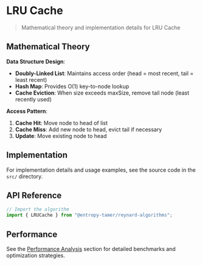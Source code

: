 # LRU Cache

> Mathematical theory and implementation details for LRU Cache

## Mathematical Theory

**Data Structure Design**:

- **Doubly-Linked List**: Maintains access order (head = most recent, tail = least recent)
- **Hash Map**: Provides O(1) key-to-node lookup
- **Cache Eviction**: When size exceeds maxSize, remove tail node (least recently used)

**Access Pattern**:

1. **Cache Hit**: Move node to head of list
2. **Cache Miss**: Add new node to head, evict tail if necessary
3. **Update**: Move existing node to head

## Implementation

For implementation details and usage examples, see the source code in the `src/` directory.

## API Reference

```typescript
// Import the algorithm
import { LRUCache } from "@entropy-tamer/reynard-algorithms";
```

## Performance

See the [Performance Analysis](../performance/) section for detailed benchmarks and optimization strategies.
